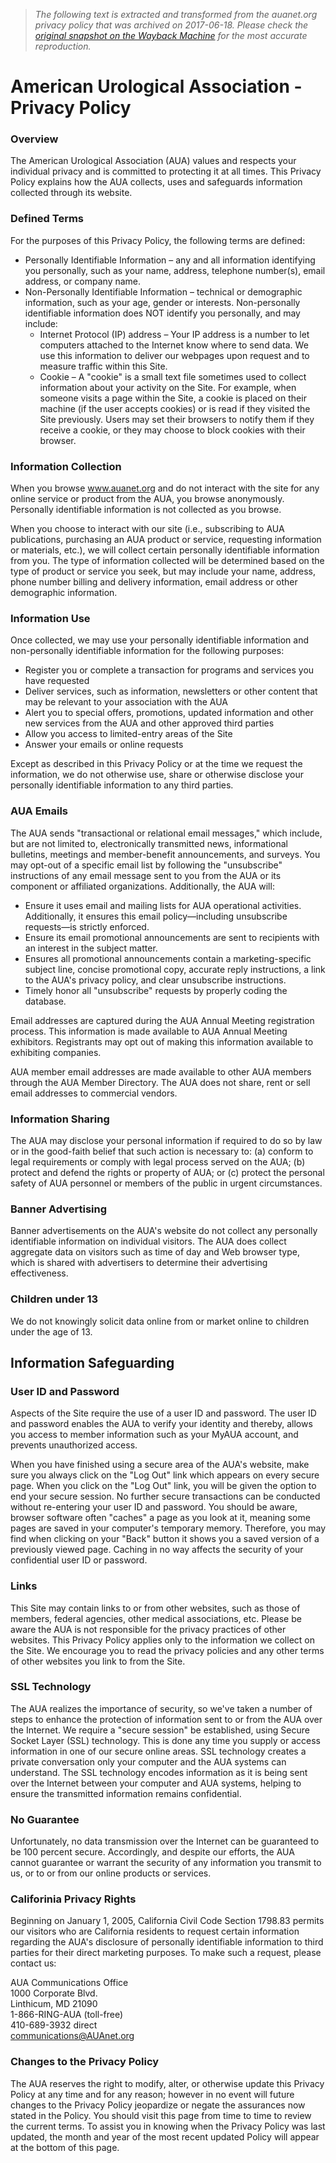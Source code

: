 > *The following text is extracted and transformed from the auanet.org privacy policy that was archived on 2017-06-18. Please check the [original snapshot on the Wayback Machine](https://web.archive.org/web/20170618181524id_/http%3A//auanet.org/about-us/aua-governance/privacy-policy) for the most accurate reproduction.*

# American Urological Association - Privacy Policy

### Overview

The American Urological Association (AUA) values and respects your individual privacy and is committed to protecting it at all times. This Privacy Policy explains how the AUA collects, uses and safeguards information collected through its website.

### Defined Terms

For the purposes of this Privacy Policy, the following terms are defined:

  * Personally Identifiable Information – any and all information identifying you personally, such as your name, address, telephone number(s), email address, or company name.
  * Non-Personally Identifiable Information – technical or demographic information, such as your age, gender or interests. Non-personally identifiable information does NOT identify you personally, and may include: 
    * Internet Protocol (IP) address – Your IP address is a number to let computers attached to the Internet know where to send data. We use this information to deliver our webpages upon request and to measure traffic within this Site.
    * Cookie – A "cookie" is a small text file sometimes used to collect information about your activity on the Site. For example, when someone visits a page within the Site, a cookie is placed on their machine (if the user accepts cookies) or is read if they visited the Site previously. Users may set their browsers to notify them if they receive a cookie, or they may choose to block cookies with their browser.



### Information Collection

When you browse www.auanet.org and do not interact with the site for any online service or product from the AUA, you browse anonymously. Personally identifiable information is not collected as you browse.

When you choose to interact with our site (i.e., subscribing to AUA publications, purchasing an AUA product or service, requesting information or materials, etc.), we will collect certain personally identifiable information from you. The type of information collected will be determined based on the type of product or service you seek, but may include your name, address, phone number billing and delivery information, email address or other demographic information.

### Information Use

Once collected, we may use your personally identifiable information and non-personally identifiable information for the following purposes:

  * Register you or complete a transaction for programs and services you have requested
  * Deliver services, such as information, newsletters or other content that may be relevant to your association with the AUA
  * Alert you to special offers, promotions, updated information and other new services from the AUA and other approved third parties
  * Allow you access to limited-entry areas of the Site
  * Answer your emails or online requests



Except as described in this Privacy Policy or at the time we request the information, we do not otherwise use, share or otherwise disclose your personally identifiable information to any third parties.

### AUA Emails

The AUA sends "transactional or relational email messages," which include, but are not limited to, electronically transmitted news, informational bulletins, meetings and member-benefit announcements, and surveys. You may opt-out of a specific email list by following the "unsubscribe" instructions of any email message sent to you from the AUA or its component or affiliated organizations. Additionally, the AUA will:

  * Ensure it uses email and mailing lists for AUA operational activities. Additionally, it ensures this email policy—including unsubscribe requests—is strictly enforced.
  * Ensure its email promotional announcements are sent to recipients with an interest in the subject matter.
  * Ensures all promotional announcements contain a marketing-specific subject line, concise promotional copy, accurate reply instructions, a link to the AUA's privacy policy, and clear unsubscribe instructions.
  * Timely honor all "unsubscribe" requests by properly coding the database.



Email addresses are captured during the AUA Annual Meeting registration process. This information is made available to AUA Annual Meeting exhibitors. Registrants may opt out of making this information available to exhibiting companies.

AUA member email addresses are made available to other AUA members through the AUA Member Directory. The AUA does not share, rent or sell email addresses to commercial vendors.

### Information Sharing

The AUA may disclose your personal information if required to do so by law or in the good-faith belief that such action is necessary to: (a) conform to legal requirements or comply with legal process served on the AUA; (b) protect and defend the rights or property of AUA; or (c) protect the personal safety of AUA personnel or members of the public in urgent circumstances.

### Banner Advertising

Banner advertisements on the AUA's website do not collect any personally identifiable information on individual visitors. The AUA does collect aggregate data on visitors such as time of day and Web browser type, which is shared with advertisers to determine their advertising effectiveness.

### Children under 13

We do not knowingly solicit data online from or market online to children under the age of 13.

## Information Safeguarding

### User ID and Password

Aspects of the Site require the use of a user ID and password. The user ID and password enables the AUA to verify your identity and thereby, allows you access to member information such as your MyAUA account, and prevents unauthorized access.

When you have finished using a secure area of the AUA's website, make sure you always click on the "Log Out" link which appears on every secure page. When you click on the "Log Out" link, you will be given the option to end your secure session. No further secure transactions can be conducted without re-entering your user ID and password. You should be aware, browser software often "caches" a page as you look at it, meaning some pages are saved in your computer's temporary memory. Therefore, you may find when clicking on your "Back" button it shows you a saved version of a previously viewed page. Caching in no way affects the security of your confidential user ID or password.

### Links

This Site may contain links to or from other websites, such as those of members, federal agencies, other medical associations, etc. Please be aware the AUA is not responsible for the privacy practices of other websites. This Privacy Policy applies only to the information we collect on the Site. We encourage you to read the privacy policies and any other terms of other websites you link to from the Site.

### SSL Technology

The AUA realizes the importance of security, so we've taken a number of steps to enhance the protection of information sent to or from the AUA over the Internet. We require a "secure session" be established, using Secure Socket Layer (SSL) technology. This is done any time you supply or access information in one of our secure online areas. SSL technology creates a private conversation only your computer and the AUA systems can understand. The SSL technology encodes information as it is being sent over the Internet between your computer and AUA systems, helping to ensure the transmitted information remains confidential.

### No Guarantee

Unfortunately, no data transmission over the Internet can be guaranteed to be 100 percent secure. Accordingly, and despite our efforts, the AUA cannot guarantee or warrant the security of any information you transmit to us, or to or from our online products or services.

### Califorinia Privacy Rights

Beginning on January 1, 2005, California Civil Code Section 1798.83 permits our visitors who are California residents to request certain information regarding the AUA's disclosure of personally identifiable information to third parties for their direct marketing purposes. To make such a request, please contact us:

AUA Communications Office  
1000 Corporate Blvd.  
Linthicum, MD 21090  
1-866-RING-AUA (toll-free)  
410-689-3932 direct  
[communications@AUAnet.org](mailto:communications@AUAnet.org)

### Changes to the Privacy Policy

The AUA reserves the right to modify, alter, or otherwise update this Privacy Policy at any time and for any reason; however in no event will future changes to the Privacy Policy jeopardize or negate the assurances now stated in the Policy. You should visit this page from time to time to review the current terms. To assist you in knowing when the Privacy Policy was last updated, the month and year of the most recent updated Policy will appear at the bottom of this page.
